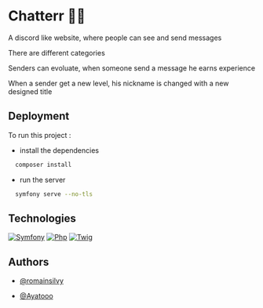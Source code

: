 
# Chatterr 🧙‍♂️

A discord like website, where people can see and send messages

There are different categories

Senders can evoluate, when someone send a message he earns experience

When a sender get a new level, his nickname is changed with a new designed title


## Deployment

To run this project :

- install the dependencies

```bash
  composer install
```

- run the server

```bash
  symfony serve --no-tls
```


## Technologies


[![Symfony](https://img.shields.io/badge/Framework-Symfony-lightgrey)](https://symfony.com/)
[![Php](https://img.shields.io/badge/Language-PHP-9cf)](https://php.net/)
[![Twig](https://img.shields.io/badge/Template-Twig-success)](http://www.gnu.org/licenses/agpl-3.0)


## Authors

- [@romainsilvy](https://github.com/romainsilvy)

- [@Ayatooo](https://github.com/Ayatooo)